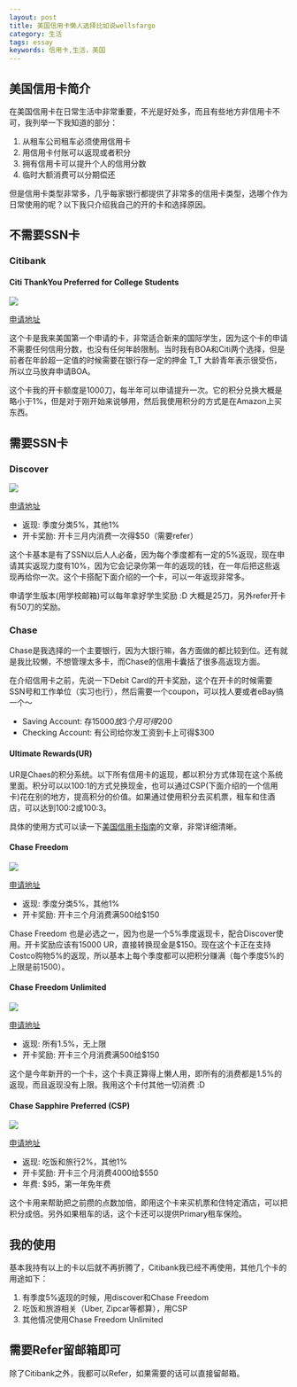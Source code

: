 ```yaml
---
layout: post
title: 美国信用卡懒人选择比如说wellsfargo
category: 生活
tags: essay
keywords: 信用卡,生活，美国
---
```


## 美国信用卡简介

在美国信用卡在日常生活中非常重要，不光是好处多，而且有些地方非信用卡不可，我列举一下我知道的部分：

1. 从租车公司租车必须使用信用卡
2. 用信用卡付账可以返现或者积分
3. 拥有信用卡可以提升个人的信用分数
4. 临时大额消费可以分期偿还

但是信用卡类型非常多，几乎每家银行都提供了非常多的信用卡类型，选哪个作为日常使用的呢？以下我只介绍我自己的开的卡和选择原因。

## 不需要SSN卡

### Citibank

#### Citi ThankYou Preferred for College Students

![](http://7u2ho6.com1.z0.glb.clouddn.com/life-citi-thankyou-card.jpg)

[申请地址](https://goo.gl/oATrVo)

这个卡是我来美国第一个申请的卡，非常适合新来的国际学生，因为这个卡的申请不需要任何信用分数，也没有任何年龄限制。当时我有BOA和Citi两个选择，但是前者在年龄超一定值的时候需要在银行存一定的押金 T_T 大龄青年表示很受伤，所以立马放弃申请BOA。

这个卡我的开卡额度是1000刀，每半年可以申请提升一次。它的积分兑换大概是略小于1%，但是对于刚开始来说够用，然后我使用积分的方式是在Amazon上买东西。

## 需要SSN卡

### Discover

![](http://7u2ho6.com1.z0.glb.clouddn.com/life-discover-it.jpg)

[申请地址](https://goo.gl/QELR4c)

- 返现: 季度分类5%，其他1%
- 开卡奖励: 开卡三月内消费一次得$50（需要refer）

这个卡基本是有了SSN以后人人必备，因为每个季度都有一定的5%返现，现在申请其实返现力度有10%，因为它会记录你第一年的返现的钱，在一年后把这些返现再给你一次。这个卡搭配下面介绍的一个卡，可以一年返现非常多。

申请学生版本(用学校邮箱)可以每年拿好学生奖励 :D 大概是25刀，另外refer开卡有50刀的奖励。

### Chase

Chase是我选择的一个主要银行，因为大银行嘛，各方面做的都比较到位。还有就是我比较懒，不想管理太多卡，而Chase的信用卡囊括了很多高返现方面。

在介绍信用卡之前，先说一下Debit Card的开卡奖励，这个在开卡的时候需要SSN号和工作单位（实习也行），然后需要一个coupon，可以找人要或者eBay搞一个～

- Saving Account: 存$15000放3个月可得$200
- Checking Account: 有公司给你发工资到卡上可得$300

#### Ultimate Rewards(UR)

UR是Chaes的积分系统。以下所有信用卡的返现，都以积分方式体现在这个系统里面。积分可以以100:1的方式兑换现金，也可以通过CSP(下面介绍的一个信用卡)花在别的地方，提高积分的价值。如果通过使用积分去买机票，租车和住酒店，可以达到100:2或100:3。

具体的使用方式可以读一下[美国信用卡指南]((https://goo.gl/j5iJif))的文章，非常详细清晰。

#### Chase Freedom

![](http://7u2ho6.com1.z0.glb.clouddn.com/life-chase-freedom.jpg)

[申请地址](https://goo.gl/m8ovRp)

- 返现: 季度分类5%，其他1%
- 开卡奖励: 开卡三个月消费满500给$150

Chase Freedom 也是必选之一，因为也是一个5%季度返现卡，配合Discover使用。开卡奖励应该有15000 UR，直接转换现金是$150。现在这个卡正在支持Costco购物5%的返现，所以基本上每个季度都可以把积分赚满（每个季度5%的上限是前1500）。

#### Chase Freedom Unlimited

![](http://7u2ho6.com1.z0.glb.clouddn.com/life-cfu.png)

[申请地址](https://goo.gl/KmlL8s)

- 返现: 所有1.5%，无上限
- 开卡奖励: 开卡三个月消费满500给$150

这个是今年新开的一个卡，这个卡真正算得上懒人用，即所有的消费都是1.5%的返现，而且返现没有上限。我用这个卡付其他一切消费 :D 

#### Chase Sapphire Preferred (CSP)

![](http://7u2ho6.com1.z0.glb.clouddn.com/life-csp-card.png)

[申请地址](https://goo.gl/c0cOIk)

- 返现: 吃饭和旅行2%，其他1%
- 开卡奖励: 开卡三个月消费4000给$550
- 年费: $95，第一年免年费

这个卡用来帮助把之前攒的点数加倍，即用这个卡来买机票和住特定酒店，可以把积分成倍。另外如果租车的话，这个卡还可以提供Primary租车保险。

## 我的使用

基本我持有以上的卡以后就不再折腾了，Citibank我已经不再使用，其他几个卡的用途如下：

1. 有季度5%返现的时候，用discover和Chase Freedom
2. 吃饭和旅游相关（Uber, Zipcar等都算），用CSP
3. 其他情况使用Chase Freedom Unlimited

## 需要Refer留邮箱即可

除了Citibank之外，我都可以Refer，如果需要的话可以直接留邮箱。



